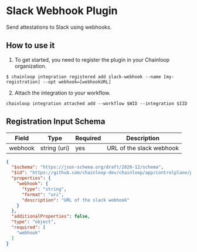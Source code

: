 # Slack Webhook Plugin

Send attestations to Slack using webhooks.

## How to use it

1. To get started, you need to register the plugin in your Chainloop organization.

```console
$ chainloop integration registered add slack-webhook --name [my-registration] --opt webhook=[webhookURL]
```

2. Attach the integration to your workflow.

```console
chainloop integration attached add --workflow $WID --integration $IID
```

## Registration Input Schema

|Field|Type|Required|Description|
|---|---|---|---|
|webhook|string (uri)|yes|URL of the slack webhook|

```json
{
  "$schema": "https://json-schema.org/draft/2020-12/schema",
  "$id": "https://github.com/chainloop-dev/chainloop/app/controlplane/plugins/core/slack-webhook/v1/registration-request",
  "properties": {
    "webhook": {
      "type": "string",
      "format": "uri",
      "description": "URL of the slack webhook"
    }
  },
  "additionalProperties": false,
  "type": "object",
  "required": [
    "webhook"
  ]
}
```
